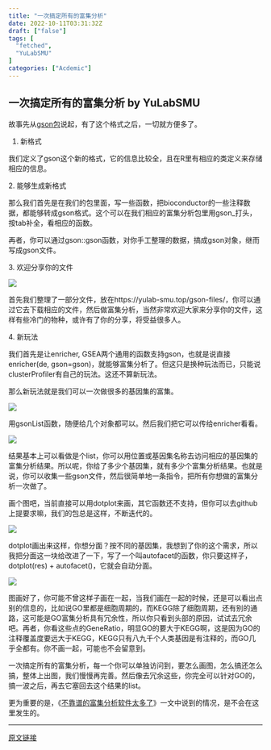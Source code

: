 ```yaml
---
title: "一次搞定所有的富集分析"
date: 2022-10-11T03:31:32Z
draft: ["false"]
tags: [
  "fetched",
  "YuLabSMU"
]
categories: ["Acdemic"]
---
```

一次搞定所有的富集分析 by YuLabSMU
------
<div><p data-mpa-powered-by="yiban.io">故事先从<a target="_blank" href="https://mp.weixin.qq.com/s?__biz=MzI5NjUyNzkxMg==&amp;mid=2247492102&amp;idx=1&amp;sn=b1778d9bc8061d88d1f348cd82f8e6b1&amp;chksm=ec405341db37da57d2b122574ed6b1d186d0deb12c34d69d59c2364e6eea01414469c7791f73&amp;token=25869798&amp;lang=zh_CN&amp;scene=21#wechat_redirect" textvalue="gson包" linktype="text" imgurl="" imgdata="null" tab="innerlink" data-linktype="2">gson包</a>说起，有了这个格式之后，一切就方便多了。</p><ol><li><p>新格式</p></li></ol><p>我们定义了gson这个新的格式，它的信息比较全，且在R里有相应的类定义来存储相应的信息。<br></p><p>2. 能够生成新格式</p><p>那么我们首先是在我们的包里面，写一些函数，把bioconductor的一些注释数据，都能够转成gson格式。这个可以在我们相应的富集分析包里用gson_打头，按tab补全，看相应的函数。</p><p>再者，你可以通过gson::gson函数，对你手工整理的数据，搞成gson对象，继而写成gson文件。</p><p>3. 欢迎分享你的文件</p><p><img data-ratio="0.8218623481781376" data-src="https://mmbiz.qpic.cn/mmbiz_png/MPBFtnFrw4npbuV39dgnN9mcVdjlsWRkep7uajFmEEN8A8kJwP6MlfTPKAQqOVV7Cmg9S8sx3TosqiatZTKzP0w/640?wx_fmt=png" data-type="png" data-w="988" src="https://mmbiz.qpic.cn/mmbiz_png/MPBFtnFrw4npbuV39dgnN9mcVdjlsWRkep7uajFmEEN8A8kJwP6MlfTPKAQqOVV7Cmg9S8sx3TosqiatZTKzP0w/640?wx_fmt=png"></p><p>首先我们整理了一部分文件，放在https://yulab-smu.top/gson-files/，你可以通过它去下载相应的文件，然后做富集分析，当然非常欢迎大家来分享你的文件，这样有些冷门的物种，或许有了你的分享，将受益很多人。</p><p>4. 新玩法</p><p>我们首先是让enricher, GSEA两个通用的函数支持gson，也就是说直接enricher(de, gson=gson)，就能够富集分析了。但这只是换种玩法而已，只能说clusterProfiler有自己的玩法。这还不算新玩法。</p><p>那么新玩法就是我们可以一次做很多的基因集的富集。<br></p><p><img data-ratio="0.3393213572854291" data-src="https://mmbiz.qpic.cn/mmbiz_png/MPBFtnFrw4npbuV39dgnN9mcVdjlsWRkdXGib38IibDn1OzEtsVhq9xWcV69sBhAyiaBxbXsL34lUEJVGmKLOV8HA/640?wx_fmt=png" data-type="png" data-w="501" src="https://mmbiz.qpic.cn/mmbiz_png/MPBFtnFrw4npbuV39dgnN9mcVdjlsWRkdXGib38IibDn1OzEtsVhq9xWcV69sBhAyiaBxbXsL34lUEJVGmKLOV8HA/640?wx_fmt=png"></p><p>用gsonList函数，随便给几个对象都可以。然后我们把它可以传给enricher看看。</p><p><img data-ratio="0.660300136425648" data-src="https://mmbiz.qpic.cn/mmbiz_png/MPBFtnFrw4npbuV39dgnN9mcVdjlsWRkJIHrQcAzug0IYfWQReQjyicfZxv5YfTNAMjDBc18buuPazVOXt3hogA/640?wx_fmt=png" data-type="png" data-w="733" src="https://mmbiz.qpic.cn/mmbiz_png/MPBFtnFrw4npbuV39dgnN9mcVdjlsWRkJIHrQcAzug0IYfWQReQjyicfZxv5YfTNAMjDBc18buuPazVOXt3hogA/640?wx_fmt=png"></p><p>结果基本上可以看做是个list，你可以用位置或基因集名称去访问相应的基因集的富集分析结果。所以呢，你给了多少个基因集，就有多少个富集分析结果。也就是说，你可以收集一些gson文件，然后很简单地一条指令，把所有你想做的富集分析一次做了。</p><p>画个图吧，当前直接可以用dotplot来画，其它函数还不支持，但你可以去github上提要求嘛，我们的包总是这样，不断迭代的。<br></p><p><img data-ratio="0.8594059405940594" data-src="https://mmbiz.qpic.cn/mmbiz_png/MPBFtnFrw4npbuV39dgnN9mcVdjlsWRkjN1Y74FhtWgo6zshyiajkncIu1U1KJByevZlpKcz2jomTHvPicq4VsYw/640?wx_fmt=png" data-type="png" data-w="1010" src="https://mmbiz.qpic.cn/mmbiz_png/MPBFtnFrw4npbuV39dgnN9mcVdjlsWRkjN1Y74FhtWgo6zshyiajkncIu1U1KJByevZlpKcz2jomTHvPicq4VsYw/640?wx_fmt=png"></p><p>dotplot画出来这样，你想分面？按不同的基因集，我想到了你的这个需求，所以我把分面这一块给改进了一下，写了一个叫autofacet的函数，你只要这样子，dotplot(res) + autofacet()，它就会自动分面。<br></p><p><img data-ratio="0.8898898898898899" data-src="https://mmbiz.qpic.cn/mmbiz_png/MPBFtnFrw4npbuV39dgnN9mcVdjlsWRkosn1IJXAozH9UQAjArfzLEFsIr21d9VHs8A0vSCVcHLs3gILxj8aDQ/640?wx_fmt=png" data-type="png" data-w="999" src="https://mmbiz.qpic.cn/mmbiz_png/MPBFtnFrw4npbuV39dgnN9mcVdjlsWRkosn1IJXAozH9UQAjArfzLEFsIr21d9VHs8A0vSCVcHLs3gILxj8aDQ/640?wx_fmt=png"></p><p>图画好了，你可能不曾这样子画在一起，当我们画在一起的时候，还是可以看出点别的信息的，比如说GO里都是细胞周期的，而KEGG除了细胞周期，还有别的通路，这可能是GO富集分析具有冗余性，所以你只看到头部的原因，试试去冗余吧。再者，你看这些点的GeneRatio，明显GO的要大于KEGG啊，这是因为GO的注释覆盖度要远大于KEGG，KEGG只有八九千个人类基因是有注释的，而GO几乎全都有。你不画一起，可能也不会留意到。<br></p><p>一次搞定所有的富集分析，每一个你可以单独访问到，要怎么画图，怎么搞还怎么搞，整体上出图，我们慢慢再完善。然后像去冗余这些，你完全可以针对GO的，搞一波之后，再去它塞回去这个结果的list。</p><p>更为重要的是，《<a target="_blank" href="https://mp.weixin.qq.com/s?__biz=MzI5NjUyNzkxMg==&amp;mid=2247487604&amp;idx=1&amp;sn=6f3b778ed80bb1a714ab79b2a8b4cb71&amp;scene=21#wechat_redirect" textvalue="不靠谱的富集分析软件太多了" linktype="text" imgurl="" imgdata="null" tab="innerlink" data-linktype="2">不靠谱的富集分析软件太多了</a>》一文中说到的情况，是不会在这里发生的。<br></p></div>  
<hr>
<a href="https://mp.weixin.qq.com/s/17ItITYzILmWv_Hcs80fAA",target="_blank" rel="noopener noreferrer">原文链接</a>
